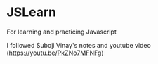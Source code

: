 # JSLearn
For learning and practicing Javascript

I followed Suboji Vinay's notes and youtube video (https://youtu.be/PkZNo7MFNFg)
